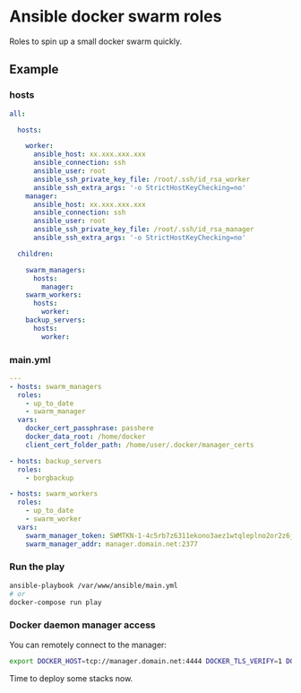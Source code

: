 Ansible docker swarm roles
==========================

Roles to spin up a small docker swarm quickly.

Example
-------

### hosts

```yml
all:

  hosts:

    worker:
      ansible_host: xx.xxx.xxx.xxx
      ansible_connection: ssh
      ansible_user: root
      ansible_ssh_private_key_file: /root/.ssh/id_rsa_worker
      ansible_ssh_extra_args: '-o StrictHostKeyChecking=no'
    manager:
      ansible_host: xx.xxx.xxx.xxx
      ansible_connection: ssh
      ansible_user: root
      ansible_ssh_private_key_file: /root/.ssh/id_rsa_manager
      ansible_ssh_extra_args: '-o StrictHostKeyChecking=no'

  children:

    swarm_managers:
      hosts:
        manager:
    swarm_workers:
      hosts:
        worker:
    backup_servers:
      hosts:
        worker:
```

### main.yml

```yml
---
- hosts: swarm_managers
  roles:
    - up_to_date
    - swarm_manager
  vars:
    docker_cert_passphrase: passhere
    docker_data_root: /home/docker
    client_cert_folder_path: /home/user/.docker/manager_certs

- hosts: backup_servers
  roles:
    - borgbackup

- hosts: swarm_workers
  roles:
    - up_to_date
    - swarm_worker
  vars:
    swarm_manager_token: SWMTKN-1-4c5rb7z6311ekono3aez1wtqleplno2or2z6jlnhm-70k-x4tvstx4kr6d96yu6fy0h
    swarm_manager_addr: manager.domain.net:2377

```

### Run the play

```bash
ansible-playbook /var/www/ansible/main.yml
# or
docker-compose run play
```

### Docker daemon manager access

You can remotely connect to the manager:

```bash
export DOCKER_HOST=tcp://manager.domain.net:4444 DOCKER_TLS_VERIFY=1 DOCKER_CERT_PATH=/home/user/.docker/manager_certs
```

Time to deploy some stacks now.